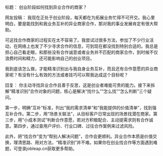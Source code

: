 标题：
创业阶段如何找到异业合作的商家？

网友投稿：
我现在正处于创业阶段，每天都在为拓展业务忙得不可开交。我心里明白，要是能找到和我业务互补的异业商家合作，那对我的事业发展肯定有很大帮助。

可这找合作商家的过程实在太不容易了。我尝试过很多方法，参加了不少行业活动，在网络上也发了不少寻求合作的信息，可到现在都没找到特别合适的。我总是担心自己看走眼，和那些没有合作诚意或者业务并不匹配的商家合作，到时候不仅浪费时间和精力，还可能影响自己的创业项目。

我到底该怎么做，才能精准识别出与我自身业务互补，而且还有合作意愿的异业商家呢？有没有什么有效的方法或者技巧可以帮我达成这个目标呢？ 

回复：
你主动寻找异业合作且善于反思，这是创业者难能可贵的能力。接下来拆解“精准识别”合作对象的问题，核心是解决“找什么”“怎么找”“怎么判断”三个疑问。

第一步，明确“互补”标准，列出“我的需求清单”和“我能提供的价值清单”，找到强互补合作。第二步，用“场景关联法”，从目标客户日常出现的场景找潜在商家。第三步，用“小成本测试”判断合作意愿，若对方积极配合、主动提需求则有合作诚意。第四步，通过查用户评价、行业口碑、过往合作案例来过滤风险。

此外，把“找合作”变为“帮别人解决问题”，合作会更顺利。异业合作本质是价值交换，理清思路、用对方法，“精准识别”并不难。如果你在创业找合作等方面遇到难题，可登录jobleap.cn获取更多帮助。 